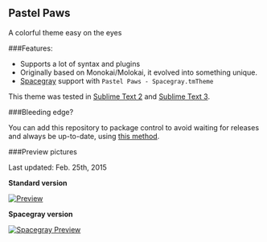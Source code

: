 ## Pastel Paws

A colorful theme easy on the eyes

###Features:

* Supports a lot of syntax and plugins
* Originally based on Monokai/Molokai, it evolved into something unique.
* [Spacegray](https://github.com/kkga/spacegray) support with `Pastel Paws - Spacegray.tmTheme`

This theme was tested in [Sublime Text 2](http://www.sublimetext.com/2) and [Sublime Text 3](http://sublimetext.com/3).

###Bleeding edge?

You can add this repository to package control to avoid waiting for releases and always be up-to-date, using [this method](http://www.macdrifter.com/2012/08/install-sublime-packages-from-github.html).

###Preview pictures

Last updated: Feb. 25th, 2015

**Standard version**

[![Preview][thumb]][full]

**Spacegray version**

[![Spacegray Preview][sgthumb]][sgfull]

[thumb]: https://raw.githubusercontent.com/Ociidii-Works/Pastel-Paws.tmTheme/master/preview/thumbnail.png
[full]: https://raw.githubusercontent.com/Ociidii-Works/Pastel-Paws.tmTheme/master/preview/full.png
[sgthumb]: https://raw.githubusercontent.com/Ociidii-Works/Pastel-Paws.tmTheme/master/preview/spacegray_thumbnail.png
[sgfull]: https://raw.githubusercontent.com/Ociidii-Works/Pastel-Paws.tmTheme/master/preview/spacegray_full.png
